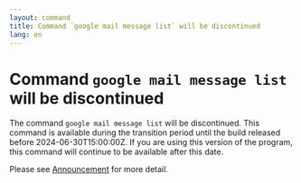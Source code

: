 ```yaml
---
layout: command
title: Command `google mail message list` will be discontinued
lang: en
---
```


# Command `google mail message list` will be discontinued

The command `google mail message list` will be discontinued.
This command is available during the transition period until the build released before 2024-06-30T15:00:00Z. If you are using this version of the program, this command will continue to be available after this date.

Please see [Announcement](https://github.com/watermint/toolbox/discussions/835) for more detail.


